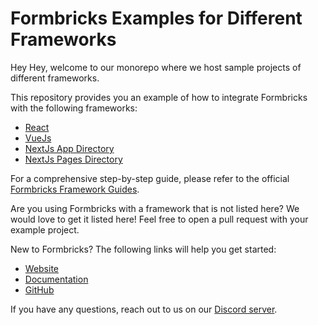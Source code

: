 # Formbricks Examples for Different Frameworks

Hey Hey, welcome to our monorepo where we host sample projects of different frameworks.

This repository provides you an example of how to integrate Formbricks with the following frameworks:

- [React](./reactjs/README.md)
- [VueJs](./vuejs/README.md)
- [NextJs App Directory](./nextjs-app/README.md)
- [NextJs Pages Directory](./nextjs-pages/README.md)

For a comprehensive step-by-step guide, please refer to the official [Formbricks Framework Guides](https://formbricks.com/docs/getting-started/framework-guides).

Are you using Formbricks with a framework that is not listed here? We would love to get it listed here! Feel free to open a pull request with your example project.

New to Formbricks? The following links will help you get started:

- [Website](https://formbricks.com)
- [Documentation](https://formbricks.com/docs)
- [GitHub](https://github.com/formbricks/formbricks)

If you have any questions, reach out to us on our [Discord server](https://formbricks.com/discord).
